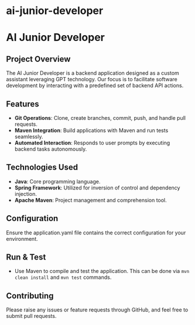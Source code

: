 # ai-junior-developer
# AI Junior Developer

## Project Overview
The AI Junior Developer is a backend application designed as a custom assistant leveraging GPT technology. Our focus is to facilitate software development by interacting with a predefined set of backend API actions.

## Features
- **Git Operations**: Clone, create branches, commit, push, and handle pull requests.
- **Maven Integration**: Build applications with Maven and run tests seamlessly.
- **Automated Interaction**: Responds to user prompts by executing backend tasks autonomously.

## Technologies Used
- **Java**: Core programming language.
- **Spring Framework**: Utilized for inversion of control and dependency injection.
- **Apache Maven**: Project management and comprehension tool.

## Configuration
Ensure the application.yaml file contains the correct configuration for your environment.

## Run & Test
- Use Maven to compile and test the application. This can be done via `mvn clean install` and `mvn test` commands.

## Contributing
Please raise any issues or feature requests through GitHub, and feel free to submit pull requests.
